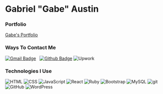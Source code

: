 # Gabriel "Gabe" Austin

<p>
<h3>Portfolio</h3>
<a href="https://gabeaustin.github.io/portfolio-spa" target="_blank">Gabe's Portfolio</a>
</p>

<p>
<h3>Ways To Contact Me</h3>

[![Gmail Badge](https://img.shields.io/badge/-gabriel.austin2019@gmail.com-blue?style=flat-square&logo=Gmail&logoColor=white&link=mailto:gabriel.austin2019@gmail.com)](mailto:gabriel.austin2019@gmail.com)  &nbsp;
[![Github Badge](https://img.shields.io/badge/-gabeaustin-black?style=flat-square&logo=github&logoColor=white&link=https://github.com/gabeaustin)](https://github.com/gabeaustin)
![Upwork](https://img.shields.io/badge/UpWork-6FDA44?style=for-the-badge&logo=Upwork&logoColor=white&link=https://www.upwork.com/freelancers/~01cb6e54e79a2a56b2)
</p>

<h3>Technologies I Use</h3>
<p>
    <img alt="HTML" src="https://img.shields.io/badge/HTML5-E34F26?style=flat-square&logo=html5&logoColor=white" />
    <img alt="CSS" src="https://img.shields.io/badge/CSS3-1572B6?style=flat-square&logo=css3&logoColor=white" />
    <img alt="JavaScript" src="https://img.shields.io/badge/-JavaScript-FCC624?style=flat-square&logo=Javascript&logoColor=black" />
    <img alt="React" src="https://img.shields.io/badge/-React-45b8d8?style=flat-square&logo=react&logoColor=white" />
    <img alt="Ruby" src="https://img.shields.io/badge/-Ruby-DD0031?style=flat-square&logo=ruby&logoColor=white" />
    <img alt="Bootstrap" src="https://img.shields.io/badge/Bootstrap-563D7C?style=flat-square&logo=bootstrap&logoColor=white" />
    <img alt="MySQL" src="https://img.shields.io/badge/-MySQL-4479A1?style=flat-square&logo=MySQL&logoColor=white" />
    <img alt="git" src="https://img.shields.io/badge/-Git-F05032?style=flat-square&logo=git&logoColor=white" />
    <img alt="GitHub" src="https://img.shields.io/badge/-GitHub-181717?style=flat-square&logo=GitHub&logoColor=white" />
    <img alt="WordPress" src="https://img.shields.io/badge/WordPress-%23117AC9.svg?style=flat-square&logo=WordPress&logoColor=white" />
</p>

<!-- GitHub Badges Reference Link: https://github.com/Ileriayo/markdown-badges -->


